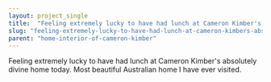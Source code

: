 ```yaml
---
layout: project_single
title:  "Feeling extremely lucky to have had lunch at Cameron Kimber's absolutely divine home today. Most beautiful Australian home I have ever visited."
slug: "feeling-extremely-lucky-to-have-had-lunch-at-cameron-kimbers-absolutely-divine-home-today-most"
parent: "home-interior-of-cameron-kimber"
---
```

Feeling extremely lucky to have had lunch at Cameron Kimber's absolutely divine home today. Most beautiful Australian home I have ever visited.